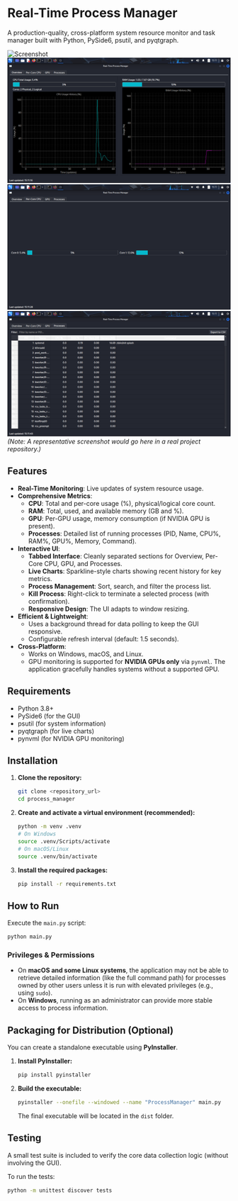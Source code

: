 # Real-Time Process Manager

A production-quality, cross-platform system resource monitor and task manager built with Python, PySide6, psutil, and pyqtgraph.

![Screenshot](https://i.imgur.com/gK6yM9G.png)
![](img/1.png)
![](img/2.png)
![](img/3.png)
*(Note: A representative screenshot would go here in a real project repository.)*

## Features

- **Real-Time Monitoring**: Live updates of system resource usage.
- **Comprehensive Metrics**:
  - **CPU**: Total and per-core usage (%), physical/logical core count.
  - **RAM**: Total, used, and available memory (GB and %).
  - **GPU**: Per-GPU usage, memory consumption (if NVIDIA GPU is present).
  - **Processes**: Detailed list of running processes (PID, Name, CPU%, RAM%, GPU%, Memory, Command).
- **Interactive UI**:
  - **Tabbed Interface**: Cleanly separated sections for Overview, Per-Core CPU, GPU, and Processes.
  - **Live Charts**: Sparkline-style charts showing recent history for key metrics.
  - **Process Management**: Sort, search, and filter the process list.
  - **Kill Process**: Right-click to terminate a selected process (with confirmation).
  - **Responsive Design**: The UI adapts to window resizing.
- **Efficient & Lightweight**:
  - Uses a background thread for data polling to keep the GUI responsive.
  - Configurable refresh interval (default: 1.5 seconds).
- **Cross-Platform**:
  - Works on Windows, macOS, and Linux.
  - GPU monitoring is supported for **NVIDIA GPUs only** via `pynvml`. The application gracefully handles systems without a supported GPU.

## Requirements

- Python 3.8+
- PySide6 (for the GUI)
- psutil (for system information)
- pyqtgraph (for live charts)
- pynvml (for NVIDIA GPU monitoring)

## Installation

1.  **Clone the repository:**
    ```bash
    git clone <repository_url>
    cd process_manager
    ```

2.  **Create and activate a virtual environment (recommended):**
    ```bash
    python -m venv .venv
    # On Windows
    source .venv/Scripts/activate
    # On macOS/Linux
    source .venv/bin/activate
    ```

3.  **Install the required packages:**
    ```bash
    pip install -r requirements.txt
    ```

## How to Run

Execute the `main.py` script:

```bash
python main.py
```

### Privileges & Permissions

- On **macOS and some Linux systems**, the application may not be able to retrieve detailed information (like the full command path) for processes owned by other users unless it is run with elevated privileges (e.g., using `sudo`).
- On **Windows**, running as an administrator can provide more stable access to process information.

## Packaging for Distribution (Optional)

You can create a standalone executable using **PyInstaller**.

1.  **Install PyInstaller:**
    ```bash
    pip install pyinstaller
    ```

2.  **Build the executable:**
    ```bash
    pyinstaller --onefile --windowed --name "ProcessManager" main.py
    ```
    The final executable will be located in the `dist` folder.

## Testing

A small test suite is included to verify the core data collection logic (without involving the GUI).

To run the tests:
```bash
python -m unittest discover tests
```
